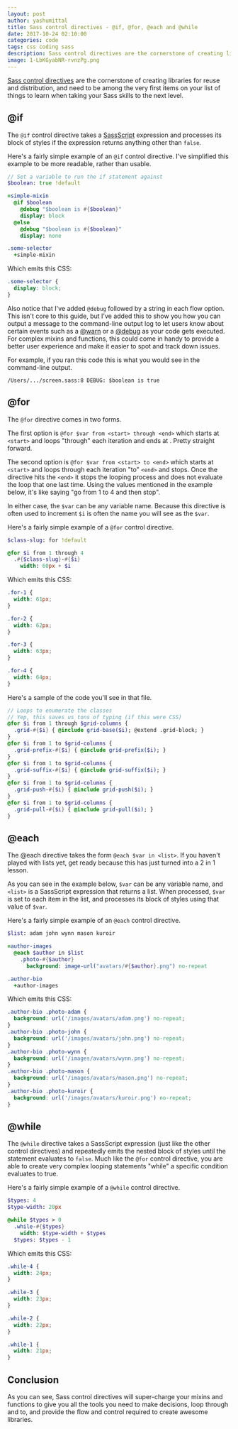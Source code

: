 ```yaml
---
layout: post
author: yashumittal
title: Sass control directives - @if, @for, @each and @while
date: 2017-10-24 02:10:00
categories: code
tags: css coding sass
description: Sass control directives are the cornerstone of creating libraries for reuse and distribution, and need to be among the very first items on your list of things to learn when taking your Sass skills to the next level.
image: 1-LbKGyabNR-rvnzPg.png
---
```


[Sass control directives](//sass-lang.com/docs/yardoc/file.SASS_REFERENCE.html#control_directives) are the cornerstone of creating libraries for reuse and distribution, and need to be among the very first items on your list of things to learn when taking your Sass skills to the next level.

## @if

The `@if` control directive takes a [SassScript](//sass-lang.com/docs/yardoc/file.SASS_REFERENCE.html#sassscript) expression and processes its block of styles if the expression returns anything other than `false`.

Here's a fairly simple example of an `@if` control directive. I've simplified this example to be more readable, rather than usable.

```sass
// Set a variable to run the if statement against
$boolean: true !default

=simple-mixin
  @if $boolean
    @debug "$boolean is #{$boolean}"
    display: block
  @else
    @debug "$boolean is #{$boolean}"
    display: none

.some-selector
  +simple-mixin
```

Which emits this CSS:

```css
.some-selector {
  display: block;
}
```

Also notice that I've added `@debug` followed by a string in each flow option. This isn't core to this guide, but I've added this to show you how you can output a message to the command-line output log to let users know about certain events such as a [@warn](//sass-lang.com/docs/yardoc/file.SASS_REFERENCE.html#id9) or a [@debug](//sass-lang.com/docs/yardoc/file.SASS_REFERENCE.html#id8) as your code gets executed. For complex mixins and functions, this could come in handy to provide a better user experience and make it easier to spot and track down issues.

For example, if you ran this code this is what you would see in the command-line output.
```
/Users/.../screen.sass:8 DEBUG: $boolean is true
```

## @for

The `@for` directive comes in two forms.

The first option is `@for $var from <start> through <end>` which starts at `<start>` and loops "through" each iteration and ends at <end>. Pretty straight forward.

The second option is `@for $var from <start> to <end>` which starts at `<start>` and loops through each iteration "to" `<end>` and stops. Once the directive hits the `<end>` it stops the looping process and does not evaluate the loop that one last time. Using the values mentioned in the example below, it's like saying "go from 1 to 4 and then stop".

In either case, the `$var` can be any variable name. Because this directive is often used to increment `$i` is often the name you will see as the `$var`.

Here's a fairly simple example of a `@for` control directive.

```sass
$class-slug: for !default

@for $i from 1 through 4
  .#{$class-slug}-#{$i}
    width: 60px + $i
```

Which emits this CSS:

```css
.for-1 {
  width: 61px;
}

.for-2 {
  width: 62px;
}

.for-3 {
  width: 63px;
}

.for-4 {
  width: 64px;
}
```

Here's a sample of the code you'll see in that file.

```sass
// Loops to enumerate the classes
// Yep, this saves us tons of typing (if this were CSS)
@for $i from 1 through $grid-columns {
  .grid-#{$i} { @include grid-base($i); @extend .grid-block; }
}
@for $i from 1 to $grid-columns {
  .grid-prefix-#{$i} { @include grid-prefix($i); }
}
@for $i from 1 to $grid-columns {
  .grid-suffix-#{$i} { @include grid-suffix($i); }
}
@for $i from 1 to $grid-columns {
  .grid-push-#{$i} { @include grid-push($i); }
}
@for $i from 1 to $grid-columns {
  .grid-pull-#{$i} { @include grid-pull($i); }
}
```

## @each

The @each directive takes the form `@each $var in <list>`. If you haven't played with lists yet, get ready because this has just turned into a 2 in 1 lesson.

As you can see in the example below, `$var` can be any variable name, and `<list>` is a SassScript expression that returns a list. When processed, `$var` is set to each item in the list, and processes its block of styles using that value of `$var`.

Here's a fairly simple example of an `@each` control directive.

```sass
$list: adam john wynn mason kuroir

=author-images
  @each $author in $list
    .photo-#{$author}
      background: image-url("avatars/#{$author}.png") no-repeat

.author-bio
  +author-images
```

Which emits this CSS:

```css
.author-bio .photo-adam {
  background: url('/images/avatars/adam.png') no-repeat;
}
.author-bio .photo-john {
  background: url('/images/avatars/john.png') no-repeat;
}
.author-bio .photo-wynn {
  background: url('/images/avatars/wynn.png') no-repeat;
}
.author-bio .photo-mason {
  background: url('/images/avatars/mason.png') no-repeat;
}
.author-bio .photo-kuroir {
  background: url('/images/avatars/kuroir.png') no-repeat;
}
```

## @while

The `@while` directive takes a SassScript expression (just like the other control directives) and repeatedly emits the nested block of styles until the statement evaluates to `false`. Much like the `@for` control directive, you are able to create very complex looping statements "while" a specific condition evaluates to true.

Here's a fairly simple example of a `@while` control directive.

```sass
$types: 4
$type-width: 20px

@while $types > 0
  .while-#{$types}
    width: $type-width + $types
  $types: $types - 1
```

Which emits this CSS:

```css
.while-4 {
  width: 24px;
}

.while-3 {
  width: 23px;
}

.while-2 {
  width: 22px;
}

.while-1 {
  width: 21px;
}
```

## Conclusion

As you can see, Sass control directives will super-charge your mixins and functions to give you all the tools you need to make decisions, loop through and to, and provide the flow and control required to create awesome libraries.
